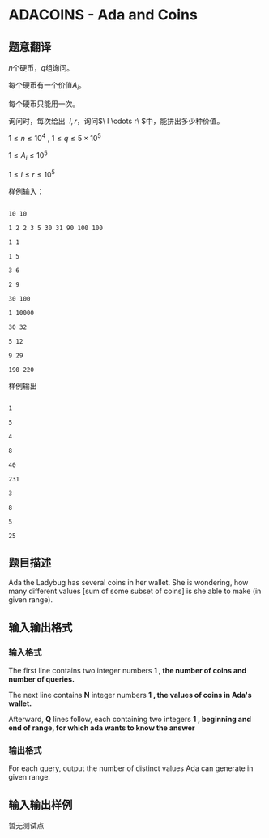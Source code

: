 # ADACOINS - Ada and Coins

## 题意翻译

$n$个硬币，$q$组询问。

每个硬币有一个价值$A_i$。

每个硬币只能用一次。

询问时，每次给出 $\ l,r$，询问$\ l \cdots r\ $中，能拼出多少种价值。

$1\le n \le 10^4\ ,\ 1\le q \le 5\times 10^5$

$1\le A_i \le 10^5$

$1\le l\le r \le 10^5$

样例输入：

```

10 10

1 2 2 3 5 30 31 90 100 100

1 1

1 5

3 6

2 9

30 100

1 10000

30 32

5 12

9 29

190 220

```

样例输出

```

1

5

4

8

40

231

3

8

5

25

```

## 题目描述

Ada the Ladybug has several coins in her wallet. She is wondering, how many different values \[sum of some subset of coins\] is she able to make (in given range).

## 输入输出格式

### 输入格式

The first line contains two integer numbers **1 , the number of coins and number of queries.**

The next line contains **N** integer numbers **1 , the values of coins in Ada's wallet.**

Afterward, **Q** lines follow, each containing two integers **1 , **b**eginning and **e**nd of range, for which ada wants to know the answer**

### 输出格式

For each query, output the number of distinct values Ada can generate in given range.

## 输入输出样例

暂无测试点

